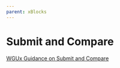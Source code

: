 ```yaml
---
parent: xBlocks
---
```


# Submit and Compare
[WGUx Guidance on Submit and Compare](https://westerngovernorsuniversity.sharepoint.com/sites/WGUx2/SitePages/Other-Advanced-Components-(Revised).aspx#wgu-submit-and-compare-%28submit-and-compare%29-%E2%80%8B%E2%80%8B%E2%80%8B%E2%80%8B%E2%80%8B%E2%80%8B%E2%80%8B%E2%80%8B%E2%80%8B%E2%80%8B%E2%80%8B%E2%80%8B%E2%80%8B)